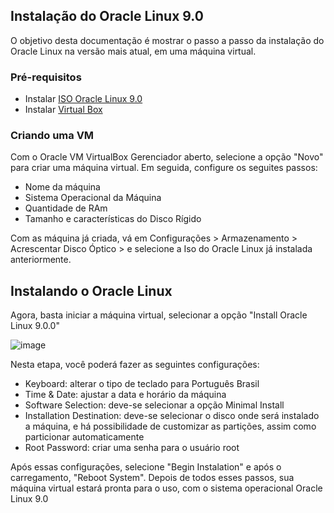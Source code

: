 ## Instalação do Oracle Linux 9.0

O objetivo desta documentação é mostrar o passo a passo da instalação do Oracle Linux na versão mais atual, em uma máquina virtual.

### Pré-requisitos

* Instalar [ISO Oracle Linux 9.0](https://yum.oracle.com/oracle-linux-isos.html)
* Instalar [Virtual Box](https://www.virtualbox.org/wiki/Downloads)

### Criando uma VM

Com o Oracle VM VirtualBox Gerenciador aberto, selecione a opção "Novo" para criar uma máquina virtual.
Em seguida, configure os seguites passos:

* Nome da máquina
* Sistema Operacional da Máquina
* Quantidade de RAm
* Tamanho e características do Disco Rígido

Com as máquina já criada, vá em Configurações > Armazenamento > Acrescentar Disco Óptico > e selecione a Iso do Oracle Linux já instalada anteriormente.

## Instalando o Oracle Linux

Agora, basta iniciar a máquina virtual, selecionar a opção "Install Oracle Linux   9.0.0"

![image](https://user-images.githubusercontent.com/62852333/189706781-fe77ba65-c6b8-4ba0-b55e-5e52aad2fea9.png)

Nesta etapa, você poderá fazer as seguintes configurações:

* Keyboard: alterar o tipo de teclado para Português Brasil
* Time & Date: ajustar a data e horário da máquina
* Software Selection: deve-se selecionar a opção Minimal Install
* Installation Destination: deve-se selecionar o disco onde será instalado a máquina, e há possibilidade de customizar as partições, assim como particionar automaticamente
* Root Password: criar uma senha para o usuário root

Após essas configurações, selecione "Begin Instalation" e após o carregamento, "Reboot System".
Depois de todos esses passos, sua máquina virtual estará pronta para o uso, com o sistema operacional Oracle Linux 9.0

